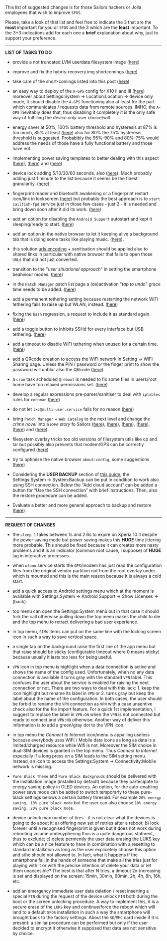 This list of suggested changes is for those Sailors hackers or Jolla employees that wish to improve `SFOS`. 

Please, take a look of that list and feel free to indicate the 3 that are the **most** important for you or `SFOS` and the 3 which are the **least** important. To the 3+3 indications add for each one a **brief** explanation about why, just to support your preference.

---

**LIST OF TASKS TO DO**

* provide a not truncated LVM userdata filesystem image ([here](todo/truncated-LVM-volume-issue.md))

* improve and fix the hybris-recovery.img shortcomings ([here](recovery-image-refactoring.md))

* take care of the short-comings listed into this post ([here](todo/first-impact-with-sailfish-os.md)). 
 
* an easy way to deploy of the `A-GPS` config for X10 II and III ([here](https://forum.sailfishos.org/t/quick-start-guide-v1-4-2/15857/6)) moreover about Settings:System -> Location:Location -> device only mode, it should disable the `A-GPS` functioning also at least for the part which communicates / requests data from remote sources. IMHO, the `A-GPS` inevitably does that, thus disabling it completely it is the only safe way of fulfilling the *device only* user choice/will.

* energy saver at 50%, 100% battery threshold and hysteresis at 87% is too much, 85% at least ([here](knowhow/battery-recharge-and-power-saving.md)) also for 80% the 75% hysteresis threshold is suggested. Probabibly the 95%-90% and 80%-75% would address the needs of those have a fully functional battery and those have not.

* implementing power saving templates to better dealing with this aspect ([here](https://forum.sailfishos.org/t/please-add-function-for-automatic-power-saving-mode/7322/23)), ([here](https://forum.sailfishos.org/t/the-bluetooth-crazy-cpu-usage-creates-battery-drain/16070/1)) and ([here](https://forum.sailfishos.org/t/energy-saving-for-xperia-10-ii-and-iii/15883/1)).

* device lock adding 5/10/30/60 seconds, also ([here](https://forum.sailfishos.org/t/custom-timeouts-for-automatic-device-lock-or-at-least-more-options/8513/3)). Much probably adding just 1 minute to the list because it seems be the finest granularity. ([here](https://forum.sailfishos.org/t/custom-timeouts-for-automatic-device-lock-or-at-least-more-options/8513/6)).

* fingerprint reader and bluetooth awakening or a fingerprint restart icon/link in lockscreen ([here](https://forum.sailfishos.org/t/fingerprint-reader-restart-in-lockscreen/15878/4)) but probably the best approach is to `start sailfish-fpd` service just in those few cases - just 2 - it is needed and bring down soon after it did its work. ([here](https://forum.sailfishos.org/t/patches-by-ichthyosaurus/15387/48))

* add an option for disabling the `Android Support` autostart and kept it sleeping/ready to start. ([here](https://forum.sailfishos.org/t/energy-saving-for-xperia-10-ii-and-iii/15883/1))

* add an option in the native browser to let it keeping alive a background tab that is doing some tasks like playing music. ([here](https://forum.sailfishos.org/t/an-option-to-keep-alive-a-background-tab-in-native-browser/15884/1)).

* this solution [urls encoding](https://forum.sailfishos.org/t/4-4-0-72-browser-url-copy-does-not-encode-uri-string/13152/11) + sanitisation should be applied also to shared links in particular with native browser that fails to open those `URL`s that did not just converted.

* transition to the "*user situational approach*" in setting the smartphone beahviour modes. ([here](https://forum.sailfishos.org/t/energy-saving-for-xperia-10-ii-and-iii/15883/2))

* in the `Patch Manager` patch list page a (de)activation "*tap to undo*" grace time needs to be added. ([here](https://forum.sailfishos.org/t/patch-manager-de-activation-tap-to-undo/15986/1))

* add a permanent tethering setting because restarting the network WiFi tethering fails to raise up but WLAN, instead. ([here](https://forum.sailfishos.org/t/restarting-the-network-wifi-tethering-fails-to-raise-up-but-wlan-instead/15946/1))

* fixing the `bash` regression, a request to include it as standard again. ([here](https://forum.sailfishos.org/t/4-0-1-45-bash-regression-request-to-include-it-as-standard-again/4659/18))

* add a toggle button to inhibits SSHd for every interface but USB tethering. ([here](https://forum.sailfishos.org/t/a-toggle-button-to-inhibits-sshd-for-every-interface-but-usb-tethering/15996/1))

* add a timeout to disable WiFi tethering when unused for a certain time. ([here](https://forum.sailfishos.org/t/a-toggle-button-to-inhibits-sshd-for-every-interface-but-usb-tethering/15996/1))

* add a QRcode creation to access the WiFi network in Setting -> WiFi Sharing page. Unless the PIN / password or the finger print to show the password will unblur also the QRcode ([here](https://forum.sailfishos.org/t/wifi-sharing-in-settings-does-not-display-a-qrcode/16079/1)).

* a `cron` task scheduled `@reboot`  is needed to fix some files in users/root home have too relaxed permissions set. ([here](https://forum.sailfishos.org/t/some-files-in-users-root-home-have-too-relaxed-permissions-set/16004/1))

* develop a regular expressions pre-parser/sanitiser to deal with `iptables` rules for `connman` ([here](https://forum.sailfishos.org/t/the-00-devmode-firewall-conf-does-not-apply/15990/4))

* do not let `lxc@multi-user.service` fails for no reason ([here](https://forum.sailfishos.org/t/quick-start-guide-v1-5-5-3/15857/39))

* bring `Patch Manager` + `Web Catalog` to the next level and change the *crime novel* into a *love story* fo Sailors ([here](https://forum.sailfishos.org/t/rfc-adding-shell-scripting-capabilities-will-bring-pm2-to-the-next-level/15987/5)), ([here](https://forum.sailfishos.org/t/patch-manager-warning-label-to-add/15950/1)), ([here](https://forum.sailfishos.org/t/rfc-adding-shell-scripting-capabilities-will-bring-pm2-to-the-next-level/15987/16)), ([here](https://forum.sailfishos.org/t/rfc-adding-shell-scripting-capabilities-will-bring-pm2-to-the-next-level/15987/21)), ([here](https://forum.sailfishos.org/t/rfc-adding-shell-scripting-capabilities-will-bring-pm2-to-the-next-level/15987/26)) and ([here](https://forum.sailfishos.org/t/is-there-a-future-for-sailfishos/15463/112)).

* filesystem overlay tricks too old versions of filesystem utils like cp and tar but possibly also prevents that modem/GPS can be correctly configured ([here](https://forum.sailfishos.org/t/the-coreutils-cp-and-gnu-tar-version-are-too-old-to-support-filesystem-overlay-correctly/16027/1))

* try to optimise the native browser `about:config`, some suggestions ([here](https://forum.sailfishos.org/t/my-wishes-of-the-next-release-just-fixup-e-g-the-oom-killer-situations/15541/17))

* Considering the **USER BACKUP** section of [this guide](https://forum.sailfishos.org/t/quick-start-guide-v1-5-8-1/15857/1), the Settings:System → System:Backup can be put in condition to work also using SSH connection. Below the “Add cloud account” can be added a button for “Use the SSH connection” with brief instructions. Then, also the restore procedure can be added.

* Evaluate a better and more general approach to backup and restore ([here](https://forum.sailfishos.org/t/the-home-users-backup-my-backup-app-suggestions-for-improvements/16161/1))

---

**REQUEST OF CHANGES**

* the `sleep 1` takes between 1s and 2.6s to expire on Xperia 10 II despite the power saving mode but power saving makes this **HUGE** time jittering more probable. This should be fixed because it can creates more nasty problems and it is an indicator (common root cause, I suppose) of **HUGE** lag in interactive processes.

* when `ofono` service starts the `GPS`/modem has just read the configuration files from the original vendor partition not from the root overlay under which is mounted and this is the main reason because it is always a cold start.

* add a quick access to Android settings menu which at the moment is available with Settings:System -> Android Support -> Show Licenses -> (back).

* top menu can open the Settings:System menù but in that case it should fork the call otherwise pulling down the top menu makes the child to die and the top menu to retract delivering a bad user experience.

* in top menu, `SIM`s items can put on the same line with the locking screen icon in such a way to save vertical space.

* a single tap on the background raise the first line of the app menu but that raise should be sticky (configurable timeout where 0 means sticky) because usually it lasts too less for being useful.

* `VPN` icon in top menu is highlight when a data connection is active and shows the name of the config used. Unfortunately, when no any data connection is available it turns gray with the standard `VPN` label. This confuses the user about the service is enabled for raising the next connection or not. There are two ways to deal with this lack: 1. keep the icon highlight but rename its label in `VPN` or 2. turns gray but keep the label about the name of the configuration. In both cases, the user should be forbid to rename the `VPN` connection as `VPN` with a case unsentive check also for the file import feature. For a quick 1st implementation, I suggest to replace the label in `VPN:ON` when the `VPN` is not connected but ready to connect and `VPN:NO` otherwise. Another way of deliver this information is to add a green/gray dot to the VPN icon.

* in top menu the *Connect to Internet* icon/menu is appalling useless because everybody uses WiFI / Mobile data icons as long as data is a limited/charged resource while Wifi is not. Moreover the SIM choice in dual-SIM devices is granted in the top menu. Thus *Connect to Internet* expecially if a long press on a SIM leads to the SIM setting menu. Instead, an icon to access the Settings:System -> Connectivity:Mobile network is missing.

* `Pure Black Theme` and `Pure Black Backgrouds` should be delivered with the installation image (installed by default) because they partecipate to energy saving policy in OLED devices. An option, for the auto-enabling power save mode can be added to switch temporarly to these pure-black settings belows a certain battery thresold. For example `20% energy saving, 10% pure black mode` but the user can also choose `10% energy saving, 20% pure black mode`.

* device unlock max number of tires - it is not clear what the devices is going to do about it: a) offering new set of retries after a reboot; b) lock forever until a recognised fingerprint is given but it does not work during rebooting volume undecyphering thus is a quite dangerous statment, thus to exclude; c) delete permently the user data erasing the LUKS key which can be a nice feature to have in combination with a resetting to standard installation as long as the user explicetely choose this option and s/he should not allowed to. In fact, what it happens if the smartphone fall in the hands of someone that make all the tries just for playing with it or with the precise intention of delete your data or let them unaccesible? The best is that after N tries, a timeout 2x-increasing is set and displayed on the screen: 15min, 30min, 60min, 2h, 4h, 8h, 16h, etc.

* add an emergency immediate user data deletion / reset inserting a special `PIN` during the request of the device unlock `PIN` both during the boot or the screen unlocking procedure. A way to implement this, it is a secure erase of the `LUKS` key and continue/force the reboot which will land to a default `SFOS` installation in such a way the smartphone will brought back to the factory settings. About the `SD`/`MMC` card inside if it is present: a similar procedure can be performed but only if the user decided to encrypt it otherwise it supposed that data are not sensitive by choice.

